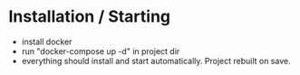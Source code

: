 # Installation / Starting

- install docker
- run "docker-compose up -d" in project dir
- everything should install and start automatically. Project rebuilt on save.



